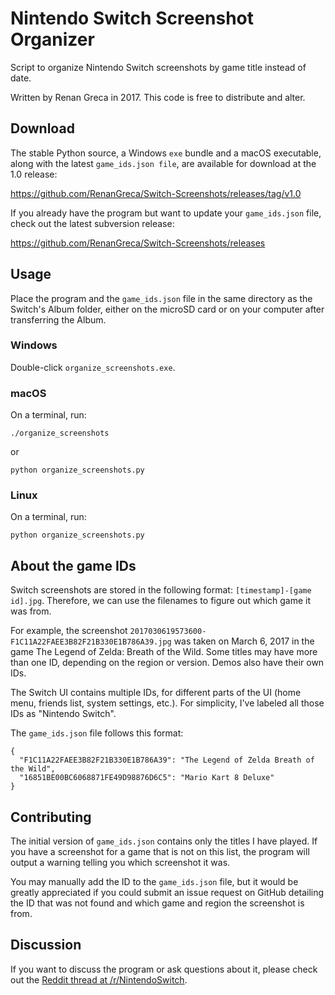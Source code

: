 # Nintendo Switch Screenshot Organizer
Script to organize Nintendo Switch screenshots by game title instead of date.

Written by Renan Greca in 2017.
This code is free to distribute and alter.

## Download
The stable Python source, a Windows `exe` bundle and a macOS executable, along
with the latest `game_ids.json file`, are available for download at the
 1.0 release:

https://github.com/RenanGreca/Switch-Screenshots/releases/tag/v1.0

If you already have the program but want to update your `game_ids.json` file,
check out the latest subversion release:

https://github.com/RenanGreca/Switch-Screenshots/releases

## Usage
Place the program and the `game_ids.json` file in the same directory as the
Switch's Album folder, either on
the microSD card or on your computer after transferring the Album.

### Windows
Double-click `organize_screenshots.exe`.

### macOS
On a terminal, run:
```
./organize_screenshots
```
or
```
python organize_screenshots.py
```

### Linux
On a terminal, run:
```
python organize_screenshots.py
```

## About the game IDs

Switch screenshots are stored in the following format: `[timestamp]-[game id].jpg`.
Therefore, we can use the filenames to figure out which game it was from.

For example, the screenshot `2017030619573600-F1C11A22FAEE3B82F21B330E1B786A39.jpg`
was taken on March 6, 2017 in the game The Legend of Zelda: Breath of the Wild.
Some titles may have more than one ID, depending on the region or version. Demos
also have their own IDs.

The Switch UI contains multiple IDs, for different parts of the UI (home menu,
  friends list, system settings, etc.). For simplicity, I've labeled all those
  IDs as "Nintendo Switch".

The `game_ids.json` file follows this format:
```
{
  "F1C11A22FAEE3B82F21B330E1B786A39": "The Legend of Zelda Breath of the Wild",
  "16851BE00BC6068871FE49D98876D6C5": "Mario Kart 8 Deluxe"
}
```

## Contributing

The initial version of `game_ids.json` contains only the titles I have played.
If you have a screenshot for a game that is not on this list, the program will
output a warning telling you which screenshot it was.

You may manually add the ID to the `game_ids.json` file, but it would be greatly
appreciated if you could submit an issue request on GitHub detailing the ID
that was not found and which game and region the screenshot is from.

## Discussion

If you want to discuss the program or ask questions about it, please check out
the [Reddit thread at /r/NintendoSwitch](https://www.reddit.com/r/NintendoSwitch/comments/6rcttl/i_made_a_program_to_organize_switch_screenshots/).
